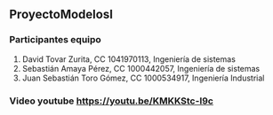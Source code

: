 ## ProyectoModelosI
### Participantes equipo
1. David Tovar Zurita, CC 1041970113, Ingeniería de sistemas
2. Sebastián Amaya Pérez, CC 1000442057, Ingeniería de sistemas
3. Juan Sebastián Toro Gómez, CC 1000534917, Ingeniería Industrial

### Video youtube https://youtu.be/KMKKStc-I9c
